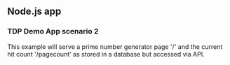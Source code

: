Node.js app
-----------------

### TDP Demo App scenario 2

This example will serve a  prime number generator page '/' and the current hit count '/pagecount' as stored in a database but accessed via API.